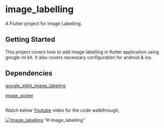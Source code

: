 # image_labelling

A Flutter project for Image Labelling.

## Getting Started

This project covers how to add image labelling in flutter application using google ml kit. It also covers necessary configuration for android & ios.

## Dependencies

[google_mlkit_image_labeling](https://pub.dev/packages/google_mlkit_image_labeling)

[image_picker](https://pub.dev/packages/image_picker)
	
##

Watch below [Youtube](https://www.youtube.com/watch?v=PeXtr_5hgC4) video for the code walkthrough,

[![Image_labelling](https://img.youtube.com/vi/PeXtr_5hgC4/0.jpg)](https://www.youtube.com/watch?v=PeXtr_5hgC4)
"# image_labelling" 
